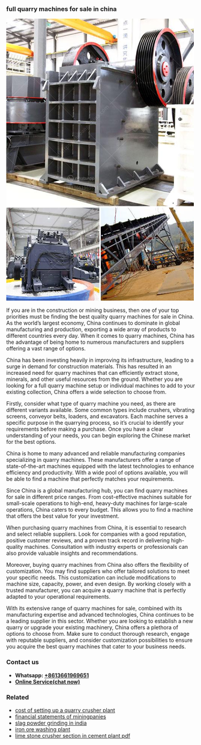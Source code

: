 <h3>full quarry machines for sale in china</h3><img src='1704951747.jpg' alt=''><p>If you are in the construction or mining business, then one of your top priorities must be finding the best quality quarry machines for sale in China. As the world’s largest economy, China continues to dominate in global manufacturing and production, exporting a wide array of products to different countries every day. When it comes to quarry machines, China has the advantage of being home to numerous manufacturers and suppliers offering a vast range of options.</p><p>China has been investing heavily in improving its infrastructure, leading to a surge in demand for construction materials. This has resulted in an increased need for quarry machines that can efficiently extract stone, minerals, and other useful resources from the ground. Whether you are looking for a full quarry machine setup or individual machines to add to your existing collection, China offers a wide selection to choose from.</p><p>Firstly, consider what type of quarry machine you need, as there are different variants available. Some common types include crushers, vibrating screens, conveyor belts, loaders, and excavators. Each machine serves a specific purpose in the quarrying process, so it’s crucial to identify your requirements before making a purchase. Once you have a clear understanding of your needs, you can begin exploring the Chinese market for the best options.</p><p>China is home to many advanced and reliable manufacturing companies specializing in quarry machines. These manufacturers offer a range of state-of-the-art machines equipped with the latest technologies to enhance efficiency and productivity. With a wide pool of options available, you will be able to find a machine that perfectly matches your requirements.</p><p>Since China is a global manufacturing hub, you can find quarry machines for sale in different price ranges. From cost-effective machines suitable for small-scale operations to high-end, heavy-duty machines for large-scale operations, China caters to every budget. This allows you to find a machine that offers the best value for your investment.</p><p>When purchasing quarry machines from China, it is essential to research and select reliable suppliers. Look for companies with a good reputation, positive customer reviews, and a proven track record in delivering high-quality machines. Consultation with industry experts or professionals can also provide valuable insights and recommendations.</p><p>Moreover, buying quarry machines from China also offers the flexibility of customization. You may find suppliers who offer tailored solutions to meet your specific needs. This customization can include modifications to machine size, capacity, power, and even design. By working closely with a trusted manufacturer, you can acquire a quarry machine that is perfectly adapted to your operational requirements.</p><p>With its extensive range of quarry machines for sale, combined with its manufacturing expertise and advanced technologies, China continues to be a leading supplier in this sector. Whether you are looking to establish a new quarry or upgrade your existing machinery, China offers a plethora of options to choose from. Make sure to conduct thorough research, engage with reputable suppliers, and consider customization possibilities to ensure you acquire the best quarry machines that cater to your business needs.</p><h3>Contact us</h3><ul><li><strong>Whatsapp:&nbsp;<a href="https://wa.me/8613661969651">+8613661969651</a></strong></li><li><a href="https://swt.shibang-china.com/?git&amp;zhl&amp;full quarry machines for sale in china"><strong>Online Service(chat now)</strong></a></li></ul><h3>Related</h3><ul><li><a href='cost of setting up a quarry crusher plant.md'>cost of setting up a quarry crusher plant</a></li><li><a href='financial statements of miningpanies.md'>financial statements of miningpanies</a></li><li><a href='slag powder grinding in india.md'>slag powder grinding in india</a></li><li><a href='iron ore washing plant.md'>iron ore washing plant</a></li><li><a href='lime stone crusher section in cement plant pdf.md'>lime stone crusher section in cement plant pdf</a></li></ul>